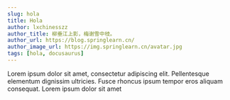 ```yaml
---
slug: hola
title: Hola
author: lxchinesszz
author_title: 柳垂江上影，梅谢雪中枝。
author_url: https://blog.springlearn.cn/
author_image_url: https://img.springlearn.cn/avatar.jpg
tags: [hola, docusaurus]
---
```


Lorem ipsum dolor sit amet, consectetur adipiscing elit. Pellentesque elementum dignissim ultricies. Fusce rhoncus ipsum tempor eros aliquam consequat. Lorem ipsum dolor sit amet
